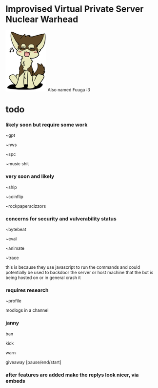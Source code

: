 # Improvised Virtual Private Server Nuclear Warhead

![](images/fuuga.png) Also named Fuuga :3

# todo

### likely soon but require some work
~gpt

~nws

~spc

~music shit

### very soon and likely

~ship

~coinflip

~rockpaperscizzors

### concerns for security and vulverability status 

~bytebeat

~eval

~animate

~trace

this is because they use javascript to run the commands and could potentially be used to backdoor the server or host machine that the bot is being hosted on or in general crash it

### requires research

~profile

modlogs in a channel

### janny

ban

kick

warn

giveaway [pause/end/start]



### after features are added make the replys look nicer, via embeds
